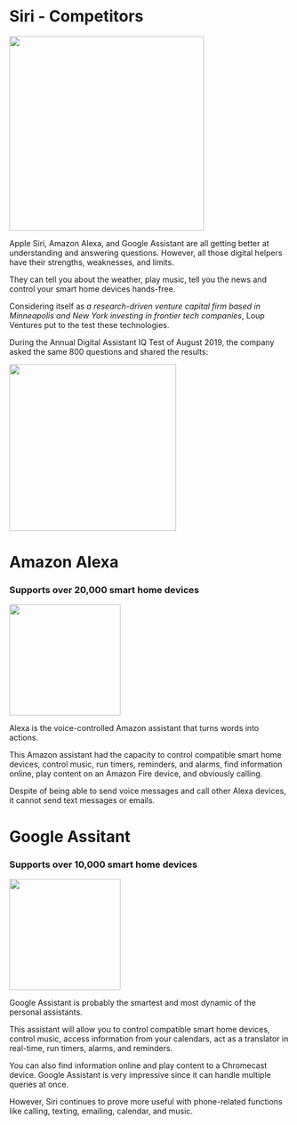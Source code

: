 # Siri - Competitors

<img src="https://babyconnect.files.wordpress.com/2019/03/hey2.gif" width="350">

Apple Siri, Amazon Alexa, and Google Assistant are all getting better at understanding and answering questions. However, all those digital helpers have their strengths, weaknesses, and limits.  

They can tell you about the weather, play music, tell you the news and control your smart home devices hands-free.

Considering itself as *a research-driven venture capital firm based in Minneapolis and New York investing in frontier tech companies*, Loup Ventures put to the test these technologies. 

During the Annual Digital Assistant IQ Test of August 2019, the company asked the same 800 questions and shared the results:

<img src="https://loupventures.com/wp-content/uploads/2019/08/query-results-768x234.png" width="300">

# Amazon Alexa

### Supports over 20,000 smart home devices

<img src="https://encrypted-tbn0.gstatic.com/images?q=tbn%3AANd9GcSNLLce_es-C_3CSbPu5eLcHrAVfx6hId_6mg&usqp=CAU" width="200">

Alexa is the voice-controlled Amazon assistant that turns words into actions.

This Amazon assistant had the capacity to control compatible smart home devices, control music, run timers, reminders, and alarms, find information online, play content on an Amazon Fire device, and obviously calling.

Despite of being able to send voice messages and call other Alexa devices, it cannot send text messages or emails. 

# Google Assitant

### Supports over 10,000 smart home devices

<img src="https://lh3.googleusercontent.com/ORzWxi-sIo_hCgSa6uzVvBUE4osKUqRVzHnniUUxA2WXD7BnZ95BNVpWFLUTKRyJRdU" width="200">

Google Assistant is probably the smartest and most dynamic of the personal assistants.

This assistant will allow you to control compatible smart home devices, control music, access information from your calendars, act as a translator in real-time, run timers, alarms, and reminders.

You can also find information online and play content to a Chromecast device. Google Assistant is very impressive since it can handle multiple queries at once.

However, Siri continues to prove more useful with phone-related functions like calling, texting, emailing, calendar, and music.
